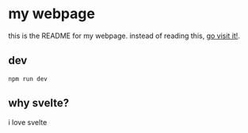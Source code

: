 # my webpage

this is the README for my webpage. instead of reading this, [go visit it!](https://leodog896.github.io/webpage).

## dev

`npm run dev`

## why svelte?

i love svelte
